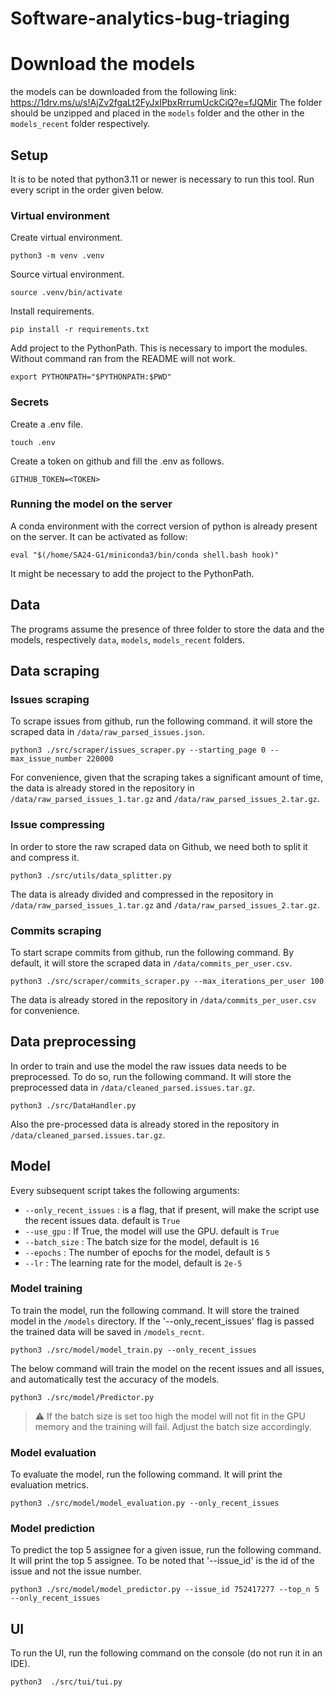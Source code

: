# Software-analytics-bug-triaging

# Download the models 
the models can be downloaded from the following link: https://1drv.ms/u/s!AjZv2fgaLt2FyJxIPbxRrrumUckCiQ?e=fJQMir
The folder should be unzipped and placed  in the `models` folder and the other in the `models_recent` folder respectively.
## Setup
It is to be noted that python3.11 or newer is necessary to run this tool.
Run every script in the order given below.

### Virtual environment
Create virtual environment.
```shell
python3 -m venv .venv
```

Source virtual environment.
```shell
source .venv/bin/activate
```

Install requirements.
```shell
pip install -r requirements.txt
```

Add project to the PythonPath. This is necessary to import the modules. Without command ran from the README will not work.
```shell
export PYTHONPATH="$PYTHONPATH:$PWD"
```

### Secrets
Create a .env file.
```shell
touch .env
```

Create a token on github and fill the .env as follows.
```shell
GITHUB_TOKEN=<TOKEN>
```

### Running the model on the server
A conda environment with the correct version of python is already present on the server.
It can be activated as follow:
```shell
eval "$(/home/SA24-G1/miniconda3/bin/conda shell.bash hook)"
```
It might be necessary to add the project to the PythonPath.

## Data 
The programs assume the presence of three folder to store the data and the models, respectively `data`, `models`, `models_recent` folders.

## Data scraping
### Issues scraping 

To scrape issues from github, run the following command. it will store the scraped data in `/data/raw_parsed_issues.json`. 

```shell
python3 ./src/scraper/issues_scraper.py --starting_page 0 --max_issue_number 220000
```
For convenience, given that the scraping takes a significant amount of time, the data is already stored 
in the repository in `/data/raw_parsed_issues_1.tar.gz` and `/data/raw_parsed_issues_2.tar.gz`.

### Issue compressing 
In order to store the raw scraped data on Github, we need both to split it and compress it.
```shell
python3 ./src/utils/data_splitter.py 
```
The data is already divided and compressed in the repository in `/data/raw_parsed_issues_1.tar.gz` and `/data/raw_parsed_issues_2.tar.gz`.

### Commits scraping
To start scrape commits from github, run the following command.
By default, it will store the scraped data in `/data/commits_per_user.csv`.

```shell
python3 ./src/scraper/commits_scraper.py --max_iterations_per_user 100
```
The data is already stored in the repository in `/data/commits_per_user.csv` for convenience.

## Data preprocessing
In order to train and use the model the raw issues data needs to be preprocessed. To do so, run the following command.
It will store the preprocessed data in `/data/cleaned_parsed.issues.tar.gz`.

```shell
python3 ./src/DataHandler.py
```

Also the pre-processed data is already stored in the repository in `/data/cleaned_parsed.issues.tar.gz`.

## Model
Every subsequent script takes the following arguments:
- `--only_recent_issues` : is a flag, that if present, will make the script use the recent issues data. default is `True`
- `--use_gpu` : If True, the model will use the GPU. default is `True`
- `--batch_size` : The batch size for the model, default is `16`
- `--epochs` : The number of epochs for the model, default is `5`
- `--lr` : The learning rate for the model, default is `2e-5`

### Model training 
To train the model, run the following command. It will store the trained model in the `/models` directory.
If the '--only_recent_issues' flag is passed the trained data will be saved in `/models_recnt`.
```shell
python3 ./src/model/model_train.py --only_recent_issues
```

The below command will train the model on the recent issues and all issues, and automatically test the accuracy of the models.
```shell
python3 ./src/model/Predictor.py 
```

> :warning: If the batch size is set too high the model will not fit in the GPU memory and the training will fail. Adjust the batch size accordingly.

### Model evaluation
To evaluate the model, run the following command. It will print the evaluation metrics.
```shell
python3 ./src/model/model_evaluation.py --only_recent_issues
```
### Model prediction
To predict the top 5 assignee for a given issue, run the following command. It will print the top 5 assignee.
To be noted that '--issue_id' is the id of the issue and not the issue number.
```shell
python3 ./src/model/model_predictor.py --issue_id 752417277 --top_n 5 --only_recent_issues
```
## UI 
To run the UI, run the following command on the console (do not run it in an IDE).
```shell
python3  ./src/tui/tui.py
```